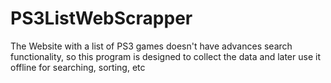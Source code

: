 # PS3ListWebScrapper
The Website with a list of PS3 games doesn't have advances search functionality, so this program is designed to collect the data and later use it offline for searching, sorting, etc
